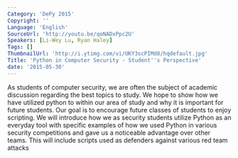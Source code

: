 ```yaml
---
Category: 'DePy 2015'
Copyright: ''
Language: 'English'
SourceUrl: 'http://youtu.be/qoNADxPpc2U'
Speakers: [Li-Wey Lu, Ryan Haley]
Tags: []
ThumbnailUrl: 'http://i.ytimg.com/vi/UKY3scPIMd8/hqdefault.jpg'
Title: 'Python in Computer Security - Student''s Perspective'
date: '2015-05-30'
---
```

As students of computer security, we are often the subject of academic discussion regarding the best topics to study. We hope to show how we have utilized python to within our area of study and why it is important for future students. Our goal is to encourage future classes of students to enjoy scripting. We will introduce how we as security students utilize Python as an everyday tool with specific examples of how we used Python in various security competitions and gave us a noticeable advantage over other teams.  This will include scripts used as defenders against various red team attacks
